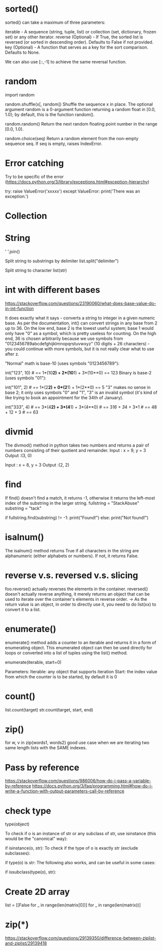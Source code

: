 # sorted()
sorted() can take a maximum of three parameters:

iterable - A sequence (string, tuple, list) or collection (set, dictionary, frozen set) or any other iterator.
reverse (Optional) - If True, the sorted list is reversed (or sorted in descending order). Defaults to False if not provided.
key (Optional) - A function that serves as a key for the sort comparison. Defaults to None.

We can also use [::,-1] to achieve the same reversal function.

# random
import random

random.shuffle(x[, random])
Shuffle the sequence x in place.
The optional argument random is a 0-argument function returning a random float in [0.0, 1.0); by default, this is the function random().

random.random()
Return the next random floating point number in the range [0.0, 1.0).

random.choice(seq)
Return a random element from the non-empty sequence seq. If seq is empty, raises IndexError.


# Error catching
Try to be specific of the error (https://docs.python.org/3/library/exceptions.html#exception-hierarchy)

try:
    raise ValueError('xxxxx')
except ValueError:
    print('There was an exception.')

# Collection


# String
' '.join()

Split string to substrings by delimiter
list.split("delimiter")

Split string to character
list(str)


# int with different bases
https://stackoverflow.com/questions/23190060/what-does-base-value-do-in-int-function

It does exactly what it says - converts a string to integer in a given numeric base. As per the documentation, int() can convert strings in any base from 2 up to 36. On the low end, base 2 is the lowest useful system; base 1 would only have "0" as a symbol, which is pretty useless for counting. On the high end, 36 is chosen arbitrarily because we use symbols from "0123456789abcdefghijklmnopqrstuvwxyz" (10 digits + 26 characters) - you could continue with more symbols, but it is not really clear what to use after z.

"Normal" math is base-10 (uses symbols "0123456789"):

int("123", 10)  # == 1*(10**2) + 2*(10**1) + 3*(10**0) == 123
Binary is base-2 (uses symbols "01"):

int("101", 2)   # == 1*(2**2) + 0*(2**1) + 1*(2**0) == 5
"3" makes no sense in base 2; it only uses symbols "0" and "1", "3" is an invalid symbol (it's kind of like trying to book an appointment for the 34th of January).

int("333", 4)   # == 3*(4**2) + 3*(4**1) + 3*(4**0)
                # == 3*16 + 3*4 + 3*1
                # == 48 + 12 + 3
                # == 63


# divmid
The divmod() method in python takes two numbers and returns a pair of numbers consisting of their quotient and remainder. 
Input : x = 9, y = 3
Output :(3, 0)

Input : x = 8, y = 3
Output :(2, 2)

# find
If find() doesn't find a match, it returns -1, otherwise it returns the left-most index of the substring in the larger string.
fullstring = "StackAbuse"
substring = "tack"

if fullstring.find(substring) != -1:
    print("Found!")
else:
    print("Not found!")

# isalnum()
The isalnum() method returns True if all characters in the string are alphanumeric (either alphabets or numbers). If not, it returns False.


# reverse v.s. reversed v.s. slicing

foo.reverse() actually reverses the elements in the container.
reversed() doesn't actually reverse anything, it merely returns an object that can be used to iterate over the container's elements in reverse order. -> As the return value is an object, in order to directly use it, you need to do list(xx) to convert it to a list.


# enumerate()
enumerate() method adds a counter to an iterable and returns it in a form of enumerating object. This enumerated object can then be used directly for loops or converted into a list of tuples using the list() method.

enumerate(iterable, start=0)

Parameters:
Iterable: any object that supports iteration
Start: the index value from which the counter is 
              to be started, by default it is 0

# count()
list.count(target)
str.count(target, start, end)

# zip()
for w, v in zip(words1, words2)
good use case when we are iterating two same length lists with the SAME indexes. 


# Pass by reference
https://stackoverflow.com/questions/986006/how-do-i-pass-a-variable-by-reference
https://docs.python.org/3/faq/programming.html#how-do-i-write-a-function-with-output-parameters-call-by-reference


# check type

type(object)

To check if o is an instance of str or any subclass of str, use isinstance (this would be the "canonical" way):

if isinstance(o, str):
To check if the type of o is exactly str (exclude subclasses):

if type(o) is str:
The following also works, and can be useful in some cases:

if issubclass(type(o), str):


# Create 2D array
list = [[False for _ in range(len(matrix[0])] for _ in range(len(matrix))]


# zip(*)
https://stackoverflow.com/questions/29139350/difference-between-ziplist-and-ziplist/29139418